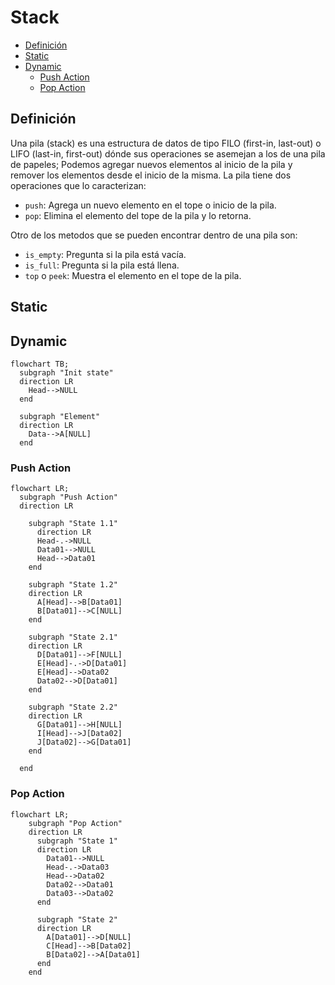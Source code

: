 # Stack

- [Definición](#definición)
- [Static](#static)
- [Dynamic](#dynamic)
  - [Push Action](#push-action)
  - [Pop Action](#pop-action)

## Definición

Una pila (stack) es una estructura de datos de tipo FILO (first-in, last-out) o LIFO (last-in, first-out) dónde sus operaciones se asemejan a los de una pila de papeles; Podemos agregar nuevos elementos al inicio de la pila y remover los elementos desde el inicio de la misma. La pila tiene dos operaciones que lo caracterizan:

- `push`: Agrega un nuevo elemento en el tope o inicio de la pila.
- `pop`: Elimina el elemento del tope de la pila y lo retorna.

Otro de los metodos que se pueden encontrar dentro de una pila son:

- `is_empty`: Pregunta si la pila está vacía.
- `is_full`: Pregunta si la pila está llena.
- `top` o `peek`: Muestra el elemento en el tope de la pila.

## Static

## Dynamic

```mermaid
flowchart TB;
  subgraph "Init state"
  direction LR
    Head-->NULL
  end

  subgraph "Element"
  direction LR
    Data-->A[NULL]
  end
```

### Push Action

```mermaid
flowchart LR;
  subgraph "Push Action"
  direction LR

    subgraph "State 1.1"
      direction LR
      Head-.->NULL
      Data01-->NULL
      Head-->Data01
    end

    subgraph "State 1.2"
    direction LR
      A[Head]-->B[Data01]
      B[Data01]-->C[NULL]
    end

    subgraph "State 2.1"
    direction LR
      D[Data01]-->F[NULL]
      E[Head]-.->D[Data01]
      E[Head]-->Data02
      Data02-->D[Data01]
    end

    subgraph "State 2.2"
    direction LR
      G[Data01]-->H[NULL]
      I[Head]-->J[Data02]
      J[Data02]-->G[Data01]
    end

  end
```

### Pop Action

```mermaid
flowchart LR;
    subgraph "Pop Action"
    direction LR
      subgraph "State 1"
      direction LR
        Data01-->NULL
        Head-.->Data03
        Head-->Data02
        Data02-->Data01
        Data03-->Data02
      end

      subgraph "State 2"
      direction LR
        A[Data01]-->D[NULL]
        C[Head]-->B[Data02]
        B[Data02]-->A[Data01]
      end
    end
```
